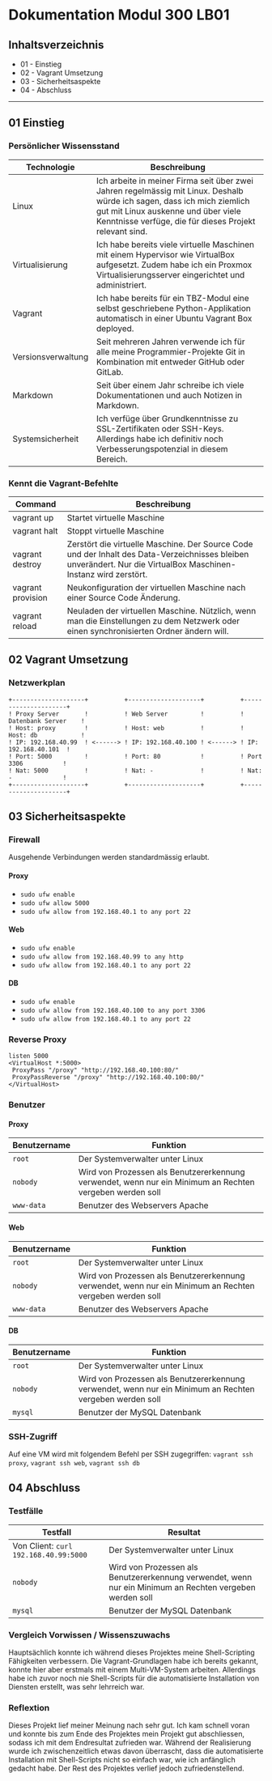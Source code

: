# Dokumentation Modul 300 LB01

## Inhaltsverzeichnis

-   01 - Einstieg
-   02 - Vagrant Umsetzung
-   03 - Sicherheitsaspekte
-   04 - Abschluss

---

## 01 Einstieg

### Persönlicher Wissensstand

| Technologie        | Beschreibung                                                                                                                                                                                                             |
| ------------------ | ------------------------------------------------------------------------------------------------------------------------------------------------------------------------------------------------------------------------ |
| Linux              | Ich arbeite in meiner Firma seit über zwei Jahren regelmässig mit Linux. Deshalb würde ich sagen, dass ich mich ziemlich gut mit Linux auskenne und über viele Kenntnisse verfüge, die für dieses Projekt relevant sind. |
| Virtualisierung    | Ich habe bereits viele virtuelle Maschinen mit einem Hypervisor wie VirtualBox aufgesetzt. Zudem habe ich ein Proxmox Virtualisierungsserver eingerichtet und administriert.                                             |
| Vagrant            | Ich habe bereits für ein TBZ-Modul eine selbst geschriebene Python-Applikation automatisch in einer Ubuntu Vagrant Box deployed.                                                                                         |
| Versionsverwaltung | Seit mehreren Jahren verwende ich für alle meine Programmier-Projekte Git in Kombination mit entweder GitHub oder GitLab.                                                                                                |
| Markdown           | Seit über einem Jahr schreibe ich viele Dokumentationen und auch Notizen in Markdown.                                                                                                                                    |
| Systemsicherheit   | Ich verfüge über Grundkenntnisse zu SSL-Zertifikaten oder SSH-Keys. Allerdings habe ich definitiv noch Verbesserungspotenzial in diesem Bereich.                                                                         |

### Kennt die Vagrant-Befehlte

| Command           | Beschreibung                                                                                                                                                                                                                                                                              |
| ----------------- | ----------------------------------------------------------------------------------------------------------------------------------------------------------------------------------------------------------------------------------------------------------------------------------------- |
| vagrant up        | Startet virtuelle Maschine                                                                                                                                                                                                                                                                    |
| vagrant halt      | Stoppt virtuelle Maschine                                                                                                                                                                                                                                                                     |
| vagrant destroy   | Zerstört die virtuelle Maschine. Der Source Code und der Inhalt des Data-Verzeichnisses bleiben unverändert. Nur die VirtualBox Maschinen-Instanz wird zerstört. |
| vagrant provision | Neukonfiguration der virtuellen Maschine nach einer Source Code Änderung.                                                                                                                                                                                                                               |
| vagrant reload    | Neuladen der virtuellen Maschine. Nützlich, wenn man die Einstellungen zu dem Netzwerk oder einen synchronisierten Ordner ändern will.                                                                                                                                                                                             |

## 02 Vagrant Umsetzung

### Netzwerkplan

    +--------------------+          +--------------------+          +---------------------+
    ! Proxy Server       !          ! Web Server         !          ! Datenbank Server    !
    ! Host: proxy        !          ! Host: web          !          ! Host: db            !
    ! IP: 192.168.40.99  ! <------> ! IP: 192.168.40.100 ! <------> ! IP: 192.168.40.101  !
    ! Port: 5000         !          ! Port: 80           !          ! Port 3306           !
    ! Nat: 5000          !          ! Nat: -             !          ! Nat: -              !
    +--------------------+          +--------------------+          +---------------------+

## 03 Sicherheitsaspekte

### Firewall

Ausgehende Verbindungen werden standardmässig erlaubt.

#### Proxy

-   `sudo ufw enable`
-   `sudo ufw allow 5000`
-   `sudo ufw allow from 192.168.40.1 to any port 22`

#### Web

-   `sudo ufw enable`
-   `sudo ufw allow from 192.168.40.99 to any http`
-   `sudo ufw allow from 192.168.40.1 to any port 22`

#### DB

-   `sudo ufw enable`
-   `sudo ufw allow from 192.168.40.100 to any port 3306`
-   `sudo ufw allow from 192.168.40.1 to any port 22`

### Reverse Proxy

```
listen 5000
<VirtualHost *:5000>
 ProxyPass "/proxy" "http://192.168.40.100:80/"
 ProxyPassReverse "/proxy" "http://192.168.40.100:80/"
</VirtualHost>
```

### Benutzer

#### Proxy

| Benutzername | Funktion                                                                                                 |
| ------------ | -------------------------------------------------------------------------------------------------------- |
| `root`       | Der Systemverwalter unter Linux                                                                          |
| `nobody`     | Wird von Prozessen als Benutzererkennung verwendet, wenn nur ein Minimum an Rechten vergeben werden soll |
| `www-data`   | Benutzer des Webservers Apache                                                                           |

#### Web

| Benutzername | Funktion                                                                                                 |
| ------------ | -------------------------------------------------------------------------------------------------------- |
| `root`       | Der Systemverwalter unter Linux                                                                          |
| `nobody`     | Wird von Prozessen als Benutzererkennung verwendet, wenn nur ein Minimum an Rechten vergeben werden soll |
| `www-data`   | Benutzer des Webservers Apache                                                                           |

#### DB

| Benutzername | Funktion                                                                                                 |
| ------------ | -------------------------------------------------------------------------------------------------------- |
| `root`       | Der Systemverwalter unter Linux                                                                          |
| `nobody`     | Wird von Prozessen als Benutzererkennung verwendet, wenn nur ein Minimum an Rechten vergeben werden soll |
| `mysql`      | Benutzer der MySQL Datenbank                                                                             |

### SSH-Zugriff

Auf eine VM wird mit folgendem Befehl per SSH zugegriffen: `vagrant ssh proxy`, `vagrant ssh web`, `vagrant ssh db`

## 04 Abschluss

### Testfälle

| Testfall                              | Resultat                                                                                                 |
| ------------------------------------- | -------------------------------------------------------------------------------------------------------- |
| Von Client: `curl 192.168.40.99:5000` | Der Systemverwalter unter Linux                                                                          |
| `nobody`                              | Wird von Prozessen als Benutzererkennung verwendet, wenn nur ein Minimum an Rechten vergeben werden soll |
| `mysql`                               | Benutzer der MySQL Datenbank                                                                             |

### Vergleich Vorwissen / Wissenszuwachs

Hauptsächlich konnte ich während dieses Projektes meine Shell-Scripting Fähigkeiten verbessern. Die Vagrant-Grundlagen habe ich bereits gekannt, konnte hier aber erstmals mit einem Multi-VM-System arbeiten. Allerdings habe ich zuvor noch nie Shell-Scripts für die automatisierte Installation von Diensten erstellt, was sehr lehrreich war.

### Reflextion

Dieses Projekt lief meiner Meinung nach sehr gut. Ich kam schnell voran und konnte bis zum Ende des Projektes mein Projekt gut abschliessen, sodass ich mit dem Endresultat zufrieden war. Während der Realisierung wurde ich zwischenzeitlich etwas davon überrascht, dass die automatisierte Installation mit Shell-Scripts nicht so einfach war, wie ich anfänglich gedacht habe. Der Rest des Projektes verlief jedoch zufriedenstellend.
